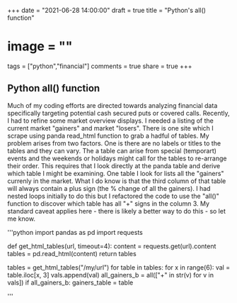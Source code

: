 +++
date = "2021-06-28 14:00:00"
draft = true
title = "Python's all() function"
# image = ""
tags = ["python","financial"]
comments = true
share = true
+++


## Python all() function ##

Much of my coding efforts are directed towards analyzing financial data specifically targeting potential cash secured puts or covered calls. Recently, I had to refine some market overview displays. I needed a listing of the current market "gainers" and market "losers". There is one site which I scrape using panda read_html function to grab a hadful of tables. My problem arises from two factors. One is there are no labels or titles to the tables and they can vary. The a table can arise from special (temporart) events and the weekends or holidays might call for the tables to re-arrange their order. This requires that I look directly at the panda table and derive which table I might be examining. One table I look for lists all the "gainers" currenly in the market. What I do know is that the third column of that table will always contain a plus sign (the % change of all the gainers). I had nested loops initially to do this but I refactored the code to use the "all()" function to discover which table has all "+" signs in the column 3. My standard caveat applies here - there is likely a better way to do this - so let me know.  

'''python 
import pandas as pd
import requests


def get_html_tables(url, timeout=4):
  content = requests.get(url).content
  tables = pd.read_html(content)
  return tables


tables = get_html_tables("/my/url")
for table in tables:
  for x in range(6):
    val = table.iloc[x, 3]
    vals.append(val)
  all_gainers_b = all(["+" in str(v) for v in vals])
  if all_gainers_b:
    gainers_table = table

'''

